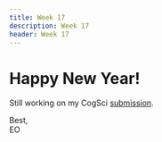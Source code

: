 ```yaml
---
title: Week 17
description: Week 17
header: Week 17
---
```


# Happy New Year!
Still working on my CogSci [submission](https://www.overleaf.com/12902967bjkgvwnqdkfs#/49333807/).


Best, <br />
EO
